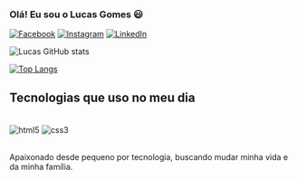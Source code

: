 
### Olá! Eu sou o Lucas Gomes 😃

[![Facebook](https://img.shields.io/badge/Facebook-1877F2?style=for-the-badge&logo=facebook&logoColor=white)](https://www.facebook.com/profile.php?id=100008041724560)
[![Instagram](https://img.shields.io/badge/Instagram-E4405F?style=for-the-badge&logo=instagram&logoColor=white)](https://instagram.com/llucassg)
[![LinkedIn](https://img.shields.io/badge/LinkedIn-0077B5?style=for-the-badge&logo=linkedin&logoColor=white)](https://www.linkedin.com/in/lucas-gomes/511101190)

![Lucas GitHub stats](https://github-readme-stats.vercel.app/api?username=DevLucasGomes&show_icons=true&theme=radical)

[![Top Langs](https://github-readme-stats.vercel.app/api/top-langs/?username=DevLucasGomes&layout=compact&theme=radical)](https://github.com/DevLucasGomes/github-readme-stats)

## Tecnologias que uso no meu dia

<div style="display: inline_block"><br/>
  <img align="center" alt="html5" src="https://img.shields.io/badge/HTML5-E34F26?style=for-the-badge&logo=html5&logoColor=white">
  <img align="center" alt="css3" src="https://img.shields.io/badge/CSS3-1572B6?style=for-the-badge&logo=css3&logoColor=white">
</div> <br/>

Apaixonado desde pequeno por tecnologia, buscando mudar minha vida e da minha família.
